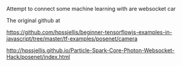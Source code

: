 

Attempt to connect some machine learning with are websocket car


The original github at 

https://github.com/hpssjellis/beginner-tensorflowjs-examples-in-javascript/tree/master/tf-examples/posenet/camera



http://hpssjellis.github.io/Particle-Spark-Core-Photon-Websocket-Hack/posenet/index.html
